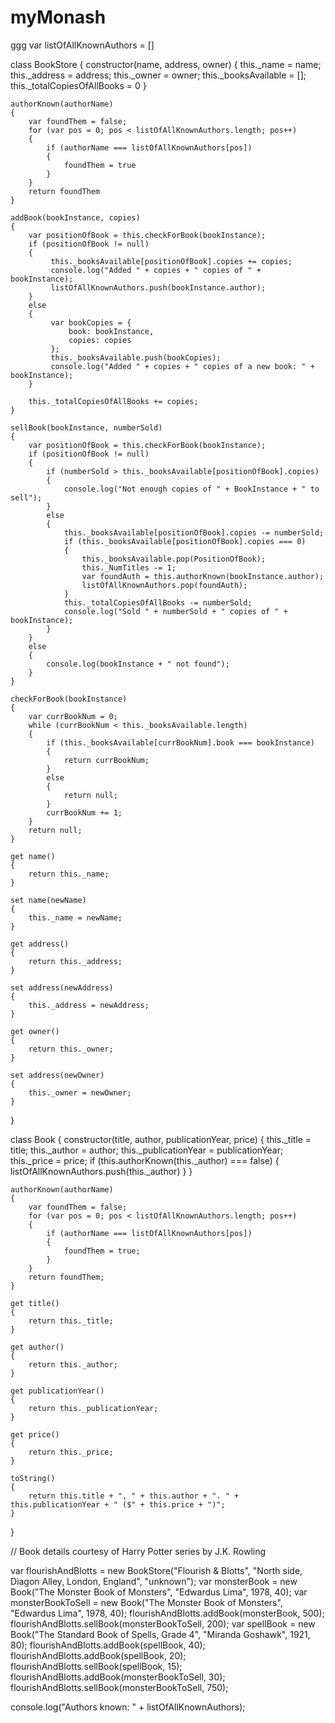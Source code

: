 # myMonash
ggg
var listOfAllKnownAuthors = []

class BookStore
{
    constructor(name, address, owner)
    {
        this._name = name;
        this._address = address;
        this._owner = owner;
        this._booksAvailable = [];
        this._totalCopiesOfAllBooks = 0
    }

    authorKnown(authorName)
    {
        var foundThem = false;
        for (var pos = 0; pos < listOfAllKnownAuthors.length; pos++)
        {
            if (authorName === listOfAllKnownAuthors[pos])
            {
                foundThem = true
            }
        }
        return foundThem
    }

    addBook(bookInstance, copies)
    {
        var positionOfBook = this.checkForBook(bookInstance);
        if (positionOfBook != null)
        {
             this._booksAvailable[positionOfBook].copies += copies;
             console.log("Added " + copies + " copies of " + bookInstance);
             listOfAllKnownAuthors.push(bookInstance.author);
        }
        else
        {
             var bookCopies = {
                 book: bookInstance,
                 copies: copies
             };
             this._booksAvailable.push(bookCopies);
             console.log("Added " + copies + " copies of a new book: " + bookInstance);
        }

        this._totalCopiesOfAllBooks += copies;
    }

    sellBook(bookInstance, numberSold)
    {
        var positionOfBook = this.checkForBook(bookInstance);
        if (positionOfBook != null)
        {
            if (numberSold > this._booksAvailable[positionOfBook].copies)
            {
                console.log("Not enough copies of " + BookInstance + " to sell");
            }
            else
            {
                this._booksAvailable[positionOfBook].copies -= numberSold;
                if (this._booksAvailable[positionOfBook].copies === 0)
                {
                    this._booksAvailable.pop(PositionOfBook);
                    this._NumTitles -= 1;
                    var foundAuth = this.authorKnown(bookInstance.author);
                    listOfAllKnownAuthors.pop(foundAuth);
                }
                this._totalCopiesOfAllBooks -= numberSold;
                console.log("Sold " + numberSold + " copies of " + bookInstance);
            }
        }
        else
        {
            console.log(bookInstance + " not found");
        }
    }

    checkForBook(bookInstance)
    {
        var currBookNum = 0;
        while (currBookNum < this._booksAvailable.length)
        {
            if (this._booksAvailable[currBookNum].book === bookInstance)
            {
                return currBookNum;
            }
            else
            {
                return null;
            }
            currBookNum += 1;
        }
        return null;
    }

    get name()
    {
        return this._name;
    }

    set name(newName)
    {
        this._name = newName;
    }

    get address()
    {
        return this._address;
    }

    set address(newAddress)
    {
        this._address = newAddress;
    }

    get owner()
    {
        return this._owner;
    }

    set address(newOwner)
    {
        this._owner = newOwner;
    }
}

class Book
{
    constructor(title, author, publicationYear, price)
    {
        this._title = title;
        this._author = author;
        this._publicationYear = publicationYear;
        this._price = price;
        if (this.authorKnown(this._author) === false)
        {
            listOfAllKnownAuthors.push(this._author)
        }
    }

    authorKnown(authorName)
    {
        var foundThem = false;
        for (var pos = 0; pos < listOfAllKnownAuthors.length; pos++)
        {
            if (authorName === listOfAllKnownAuthors[pos])
            {
                foundThem = true;
            }
        }
        return foundThem;
    }

    get title()
    {
        return this._title;
    }

    get author()
    {
        return this._author;
    }

    get publicationYear()
    {
        return this._publicationYear;
    }

    get price()
    {
        return this._price;
    }

    toString()
    {
        return this.title + ", " + this.author + ". " + this.publicationYear + " ($" + this.price + ")";
    }
}

// Book details courtesy of Harry Potter series by J.K. Rowling

var flourishAndBlotts = new BookStore("Flourish & Blotts", "North side, Diagon Alley, London, England", "unknown");
var monsterBook = new Book("The Monster Book of Monsters", "Edwardus Lima", 1978, 40);
var monsterBookToSell = new Book("The Monster Book of Monsters", "Edwardus Lima", 1978, 40);
flourishAndBlotts.addBook(monsterBook, 500);
flourishAndBlotts.sellBook(monsterBookToSell, 200);
var spellBook = new Book("The Standard Book of Spells, Grade 4", "Miranda Goshawk", 1921, 80);
flourishAndBlotts.addBook(spellBook, 40);
flourishAndBlotts.addBook(spellBook, 20);
flourishAndBlotts.sellBook(spellBook, 15);
flourishAndBlotts.addBook(monsterBookToSell, 30);
flourishAndBlotts.sellBook(monsterBookToSell, 750);

console.log("Authors known: " + listOfAllKnownAuthors);

